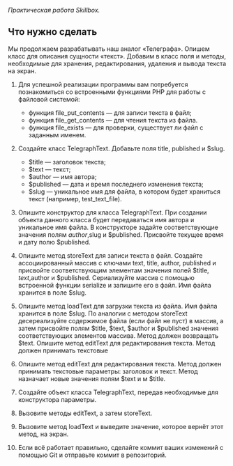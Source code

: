 *Практическая работа Skillbox.*

 ## Что нужно сделать
 
Мы продолжаем разрабатывать наш аналог «Телеграфа». Опишем класс для описания сущности «текст». Добавим в класс поля и методы, необходимые для хранения, редактирования, удаления и вывода текста на экран.  

1. Для успешной реализации программы вам потребуется познакомиться со встроенными функциями PHP для работы с файловой системой:

   + функция file_put_contents — для записи текста в файл;
   + функция file_get_contents — для чтения текста из файла. 
   + функция file_exists — для проверки, существует ли файл с заданным именем. 

2. Создайте класс TelegraphText.
    Добавьте поля title, published и $slug.
   *  $title — заголовок текста;
   *  $text — текст;
   *  $author — имя автора;
   *  $published — дата и время последнего изменения текста;
   *  $slug — уникальное имя для файла, в котором будет храниться текст (например, test_text_file).

3. Опишите конструктор для класса TelegraphText. При создании объекта данного класса будет передаваться имя автора и уникальное имя файла. В конструкторе задайте           соответствующие значения полям $author,$slug и $published. Присвойте текущее время и дату полю $published.

4. Опишите метод storeText для записи текста в файл. Создайте ассоциированный массив с ключами text, title, author, published и присвойте соответствующим элементам         значения полей $title, $text,$author и $published. Сериализуйте массив с помощью встроенной функции serialize и запишите его в файл. Имя файла хранится в поле         $slug.

5. Опишите метод loadText для загрузки текста из файла. Имя файла хранится в поле $slug. По аналогии с методом storeText десереализуйте содержимое файла (если файл не      пуст) в массив, а затем присвойте полям $title, $text, $author и $published значения соответствующих элементов массива. Метод должен возвращать $text.
   Опишите метод editText для редактирования текста. Метод должен принимать текстовые
   
6. Опишите метод editText для редактирования текста. Метод должен принимать текстовые параметры: заголовок и текст. Метод назначает новые значения полям $text и м        $title. 

7. Создайте объект класса TelegraphText, передав необходимые для конструктора параметры.

8. Вызовите методы editText, а затем storeText. 

9. Вызовите метод loadText и выведите значение, которое вернёт этот метод, на экран. 

10. Если всё работает правильно, сделайте коммит ваших изменений с помощью Git и отправьте коммит в репозиторий.
